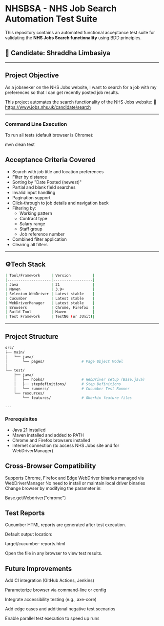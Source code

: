 # NHSBSA - NHS Job Search Automation Test Suite

This repository contains an automated functional acceptance test suite for validating the **NHS Jobs Search functionality** using BDD principles.

## 👤 Candidate: Shraddha Limbasiya  

---

## Project Objective

As a jobseeker on the NHS Jobs website, I want to search for a job with my preferences so that I can get recently posted job results.

This project automates the search functionality of the NHS Jobs website:
🔗 https://www.jobs.nhs.uk/candidate/search

---
### Command Line Execution

To run all tests (default browser is Chrome):

mvn clean test


## Acceptance Criteria Covered

- Search with job title and location preferences
- Filter by distance
- Sorting by "Date Posted (newest)"
- Partial and blank field searches
- Invalid input handling
- Pagination support
- Click-through to job details and navigation back
- Filtering by:
  - Working pattern
  - Contract type
  - Salary range
  - Staff group
  - Job reference number
- Combined filter application
- Clearing all filters

---

## ⚙Tech Stack
```bash
| Tool/Framework     | Version          |
|--------------------|------------------|
| Java               | 21               |
| Maven              | 3.9+             |
| Selenium WebDriver | Latest stable    |
| Cucumber           | Latest stable    |
| WebDriverManager   | Latest stable    |
| Browsers           | Chrome, Firefox  |
| Build Tool         | Maven            |
| Test Framework     | TestNG (or JUnit)|
```
---

## Project Structure
```bash
src/
├── main/
│   └── java/
│       └── pages/                 # Page Object Model
│
└── test/
    ├── java/
    │   ├── hooks/                 # WebDriver setup (Base.java)
    │   ├── stepdefinitions/       # Step Definitions
    │   └── runners/               # Cucumber Test Runner
    └── resources/
        └── features/              # Gherkin feature files

---
```
### Prerequisites

- Java 21 installed
- Maven installed and added to PATH
- Chrome and Firefox browsers installed
- Internet connection (to access NHS Jobs site and for WebDriverManager)

## Cross-Browser Compatibility

Supports Chrome, Firefox and Edge
WebDriver binaries managed via WebDriverManager
No need to install or maintain local driver binaries
Change browser by modifying the parameter in:

Base.getWebdriver("chrome")

## Test Reports

Cucumber HTML reports are generated after test execution.

Default output location:

target/cucumber-reports.html

Open the file in any browser to view test results.

## Future Improvements
Add CI integration (GitHub Actions, Jenkins)

Parameterize browser via command-line or config

Integrate accessibility testing (e.g., axe-core)

Add edge cases and additional negative test scenarios

Enable parallel test execution to speed up runs








